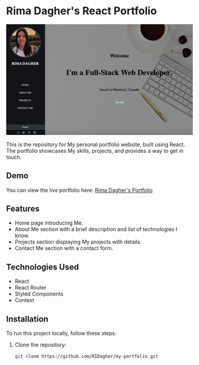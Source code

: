 # Rima Dagher's React Portfolio

![Portfolio Screenshot](public/assets/Screenshot%20.png)

This is the repository for My personal portfolio website, built using React. The portfolio showcases My skills, projects, and provides a way to get in touch.

## Demo

You can view the live portfolio here: [Rima Dagher's Portfolio](https://my-portfolio-ridagher.vercel.app/)

## Features

- Home page introducing Me.
- About Me section with a brief description and list of technologies I know.
- Projects section displaying My projects with details.
- Contact Me section with a contact form.

## Technologies Used

- React
- React Router
- Styled Components
- Context

## Installation

To run this project locally, follow these steps:

1. Clone the repository:

   ```bash
   git clone https://github.com/RIDagher/my-portfolio.git
   ```
